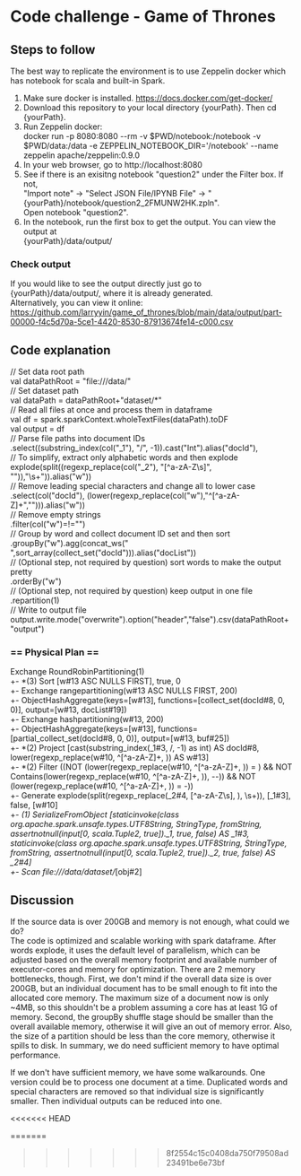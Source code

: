 # Code challenge  - Game of Thrones

## Steps to follow
The best way to replicate the environment is to use Zeppelin docker which has notebook for scala and built-in Spark.
1. Make sure docker is installed. https://docs.docker.com/get-docker/
2. Download this repository to your local directory {yourPath}. Then cd {yourPath}.
3. Run Zeppelin docker:  
docker run -p 8080:8080 --rm -v $PWD/notebook:/notebook -v $PWD/data:/data -e ZEPPELIN_NOTEBOOK_DIR='/notebook' --name zeppelin apache/zeppelin:0.9.0
4. In your web browser, go to http://localhost:8080
5. See if there is an exisitng notebook "question2" under the Filter box. If not,  
"Import note" -> "Select JSON File/IPYNB File" -> "{yourPath}/notebook/question2_2FMUNW2HK.zpln".  
Open notebook "question2".
6. In the notebook, run the first box to get the output. You can view the output at    
{yourPath}/data/output/  
  
### Check output
If you would like to see the output directly just go to {yourPath}/data/output/, where it is already generated.  
Alternatively, you can view it online:  
https://github.com/larryyin/game_of_thrones/blob/main/data/output/part-00000-f4c5d70a-5ce1-4420-8530-87913674fe14-c000.csv

## Code explanation
// Set data root path  
val dataPathRoot = "file:///data/"  
// Set dataset path  
val dataPath = dataPathRoot+"dataset/*"  
// Read all files at once and process them in dataframe  
val df = spark.sparkContext.wholeTextFiles(dataPath).toDF  
val output = df  
// Parse file paths into document IDs  
.select((substring_index(col("_1"), "/", -1)).cast("Int").alias("docId"),  
// To simplify, extract only alphabetic words and then explode  
        explode(split((regexp_replace(col("_2"), "[^a-zA-Z\\s]", "")),"\\s+")).alias("w"))  
// Remove leading special characters and change all to lower case  
.select(col("docId"), (lower(regexp_replace(col("w"),"^[^a-zA-Z]+",""))).alias("w"))  
// Remove empty strings  
.filter(col("w")=!="")  
// Group by word and collect document ID set and then sort  
.groupBy("w").agg(concat_ws(" ",sort_array(collect_set("docId"))).alias("docList"))  
// (Optional step, not required by question) sort words to make the output pretty  
.orderBy("w")  
// (Optional step, not required by question) keep output in one file   
.repartition(1)  
// Write to output file  
output.write.mode("overwrite").option("header","false").csv(dataPathRoot+"output")  

### == Physical Plan ==
Exchange RoundRobinPartitioning(1)  
+- *(3) Sort [w#13 ASC NULLS FIRST], true, 0  
   +- Exchange rangepartitioning(w#13 ASC NULLS FIRST, 200)  
      +- ObjectHashAggregate(keys=[w#13], functions=[collect_set(docId#8, 0, 0)], output=[w#13, docList#19])  
         +- Exchange hashpartitioning(w#13, 200)  
            +- ObjectHashAggregate(keys=[w#13], functions=[partial_collect_set(docId#8, 0, 0)], output=[w#13, buf#25])  
               +- *(2) Project [cast(substring_index(_1#3, /, -1) as int) AS docId#8, lower(regexp_replace(w#10, ^[^a-zA-Z]+, )) AS w#13]  
                  +- *(2) Filter ((NOT (lower(regexp_replace(w#10, ^[^a-zA-Z]+, )) = ) && NOT Contains(lower(regexp_replace(w#10, ^[^a-zA-Z]+, )), --)) && NOT (lower(regexp_replace(w#10, ^[^a-zA-Z]+, )) = -))  
                     +- Generate explode(split(regexp_replace(_2#4, [^a-zA-Z\s], ), \s+)), [_1#3], false, [w#10]  
                        +- *(1) SerializeFromObject [staticinvoke(class org.apache.spark.unsafe.types.UTF8String, StringType, fromString, assertnotnull(input[0, scala.Tuple2, true])._1, true, false) AS _1#3, staticinvoke(class org.apache.spark.unsafe.types.UTF8String, StringType, fromString, assertnotnull(input[0, scala.Tuple2, true])._2, true, false) AS _2#4]  
                           +- Scan file:///data/dataset/*[obj#2]  

## Discussion
If the source data is over 200GB and memory is not enough, what could we do?  
The code is optimized and scalable working with spark dataframe. After words explode, it uses the default level of parallelism, which can be adjusted based on the overall memory footprint and available number of executor-cores and memory for optimization. There are 2 memory bottlenecks, though. First, we don't mind if the overall data size is over 200GB, but an individual document has to be small enough to fit into the allocated core memory. The maximum size of a document now is only ~4MB, so this shouldn't be a problem assuming a core has at least 1G of memory. Second, the groupBy shuffle stage should be smaller than the overall available memory, otherwise it will give an out of memory error. Also, the size of a partition should be less than the core memory, otherwise it spills to disk. In summary, we do need sufficient memory to have optimal performance.  
  
If we don't have sufficient memory, we have some walkarounds. One version could be to process one document at a time. Duplicated words and special characters are removed so that individual size is significantly smaller. Then individual outputs can be reduced into one.  

<<<<<<< HEAD

=======
>>>>>>> 8f2554c15c0408da750f79508ad23491be6e73bf
